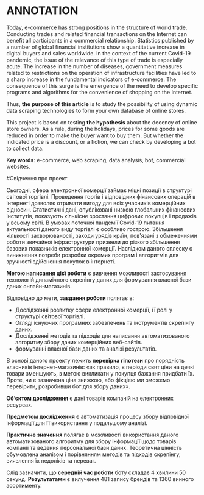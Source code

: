 
# ANNOTATION

Today, e-commerce has strong positions in the structure of world trade. Conducting
trades and related financial transactions on the Internet can benefit all participants in a
commercial relationship. Statistics published by a number of global financial institutions
show a quantitative increase in digital buyers and sales worldwide. In the context of the
current Covid-19 pandemic, the issue of the relevance of this type of trade is especially
acute. The increase in the number of diseases, government measures related to restrictions
on the operation of infrastructure facilities have led to a sharp increase in the fundamental
indicators of e-commerce. The consequence of this surge is the emergence of the need to
develop specific programs and algorithms for the convenience of shopping on the Internet.

Thus, **the purpose of this article** is to study the possibility of using dynamic data
scraping technologies to form your own database of online stores.

This project is based on testing **the hypothesis** about the decency of online store
owners. As a rule, during the holidays, prices for some goods are reduced in order to make
the buyer want to buy them. But whether the indicated price is a discount, or a fiction, we
can check by developing a bot to collect data.

**Key words**: e-commerce, web scraping, data analysis, bot, commercial websites.

#Свідчення про проект

Сьогодні, сфера електронної комерції займає міцні позиції в структурі світової торгівлі. Проведення торгів і відповідних фінансових операцій в інтернеті дозволяє отримати вигоду для всіх учасників комерційних відносин. Статистичні дані, опубліковані низкою глобальних фінансових інститутів, показують кількісне зростання цифрових покупців і продажів у всьому світі. В умовах поточної пандемії Covid-19 питання актуальності даного виду торгівлі є особливо гострою. Збільшення кількості захворюваності, заходи урядів країн, пов'язані з обмеженнями роботи звичайної інфраструктури призвели до різкого збільшення базових показників електронної комерції. Наслідком даного сплеску є виникнення потреби розробки окремих програм і алгоритмів для зручності здійснення покупок в інтернеті.

**Метою написання цієї роботи** є вивчення можливості застосування технологій динамічного скрепінгу даних для формування власної бази даних онлайн-магазинів.

Відповідно до мети, **завдання роботи** полягає в:
- Дослідженні розвитку сфери електронної комерції, її ролі у структурі світової торгівлі.
- Огляді існуючих програмних забезпечень та інструментів скрепінгу даних.
- Дослідженні методів та підходів для написання автоматизованого алгоритму збору даних комерційних веб-сайтів.
- формуванні власної бази даних та аналізі результатів.

В основі даного проекту лежить **перевірка гіпотези** про порядність власників інтернет-магазинів: «як правило, в періоди свят ціни на деякі товари зменшують, з метою викликати у покупця бажання придбати їх. Проте, чи є зазначена ціна знижкою, або фікцією ми зможемо перевірити, розробивши бот для збору даних».

**Об’єктом дослідження** є дані товарів компаній на електронних ресурсах.

**Предметом дослідження** є автоматизація процесу збору відповідної інформації для її використання у подальшому аналізі.

**Практичне значення** полягає в можливості використання даного автоматизованого алгоритму для збору інформації щодо товарів компанії та ведення персональної бази даних. Теоретична цінність обумовлена аналізом і порівнянням методів та підходів скрепінгу, виявлення їх недоліків та переваг.

Слід зазначити, що **середній час роботи** боту складає 4 хвилини 50 секунд. **Результатами** є вилучення 481 запису брендів та 1360 винного асортименту.